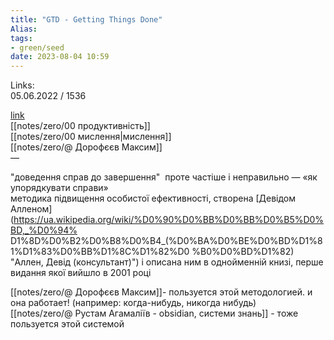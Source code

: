 ```yaml
---
title: "GTD - Getting Things Done"
Alias: 
tags:
- green/seed
date: 2023-08-04 10:59
---
```

Links:  
05.06.2022 / 1536  

[link](https://ru.wikipedia.org/wiki/Getting_Things_Done  )  
[[notes/zero/00 продуктивність]]  
[[notes/zero/00 мислення|мислення]]  
[[notes/zero/@ Дорофєєв Максим]]  
—  

"доведення справ до завершення"  проте частіше і неправильно — «як упорядкувати справи»  
методика підвищення особистої ефективності, створена [Девідом Алленом](https://ua.wikipedia.org/wiki/%D0%90%D0%BB%D0%BB%D0%B5%D0%BD,_%D0%94% D1%8D%D0%B2%D0%B8%D0%B4_(%D0%BA%D0%BE%D0%BD%D1%81%D1%83%D0%BB%D1%8C%D1%82%D0 %B0%D0%BD%D1%82) "Аллен, Девід (консультант)") і описана ним в однойменній книзі, перше видання якої вийшло в 2001 році

[[notes/zero/@ Дорофєєв Максим]]- пользуется этой методологией. и она работает! (например: когда-нибудь, никогда нибудь)  
[[notes/zero/@ Рустам Агамаліїв - obsidian, системи знань]] - тоже пользуется этой системой